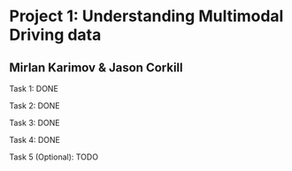 # Project 1: Understanding Multimodal Driving data
## Mirlan Karimov & Jason Corkill
 Task 1: DONE 

 Task 2: DONE

 Task 3: DONE

 Task 4: DONE
 
 Task 5 (Optional): TODO

